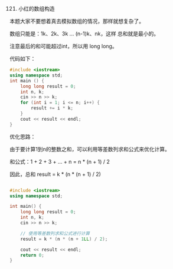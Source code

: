
121. 小红的数组构造

本题大家不要想着真去模拟数组的情况，那样就想复杂了。 

数组只能是：1k、2k、3k ... (n-1)k、nk，这样 总和就是最小的。  

注意最后的和可能超过int，所以用 long long。

代码如下：

```CPP 
#include <iostream>
using namespace std;
int main () {
    long long result = 0; 
    int n, k;
    cin >> n >> k;
    for (int i = 1; i <= n; i++) {
        result += i * k;
    }
    cout << result << endl;
}
```

优化思路：


由于要计算1到n的整数之和，可以利用等差数列求和公式来优化计算。

和公式：1 + 2 + 3 + ... + n = n * (n + 1) / 2

因此，总和 result = k * (n * (n + 1) / 2)

```CPP 

#include <iostream>
using namespace std;

int main() {
    long long result = 0;
    int n, k;
    cin >> n >> k;

    // 使用等差数列求和公式进行计算
    result = k * (n * (n + 1LL) / 2);

    cout << result << endl;
    return 0;
}
 
```
